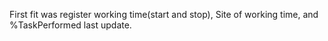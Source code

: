 First fit was register working time(start and stop), Site of working time, and %TaskPerformed last update.
